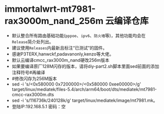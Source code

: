 # immortalwrt-mt7981-rax3000m_nand_256m 云编译仓库

* 默认整合所有路由基础功能(`pppoe`、`ipv6`、`防火墙`等)，其他功能均会在`Release`简介处列出。
* 建议使用`Releases`内最新且标注“已测试”的固件。
* 感谢P3TERX,hanwckf,padavanonly,kenzo等大佬。
* 默认云编译cmcc_rax3000m_nand硬改256m版本
* 如果要编译原厂128M闪存的版本，请将diy-part2.sh脚本里面sed前面的添加注释符号#再编译
*   #修改闪存为256M版本
*  sed -i 's/<0x580000 0x7200000>/<0x580000 0xee00000>/g' target/linux/mediatek/files-5.4/arch/arm64/boot/dts/mediatek/mt7981-cmcc-rax3000m.dts
*   sed -i 's/116736k/240128k/g' target/linux/mediatek/image/mt7981.mk。
* 登陆IP:192.168.5.1
  密码：空
